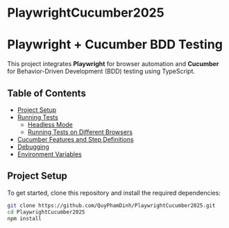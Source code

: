 # PlaywrightCucumber2025

# Playwright + Cucumber BDD Testing

This project integrates **Playwright** for browser automation and **Cucumber** for Behavior-Driven Development (BDD) testing using TypeScript.

## Table of Contents

- [Project Setup](#project-setup)
- [Running Tests](#running-tests)
  - [Headless Mode](#headless-mode)
  - [Running Tests on Different Browsers](#running-tests-on-different-browsers)
- [Cucumber Features and Step Definitions](#cucumber-features-and-step-definitions)
- [Debugging](#debugging)
- [Environment Variables](#environment-variables)

## Project Setup

To get started, clone this repository and install the required dependencies:

```bash
git clone https://github.com/QuyPhamDinh/PlaywrightCucumber2025.git
cd PlaywrightCucumber2025
npm install
```
